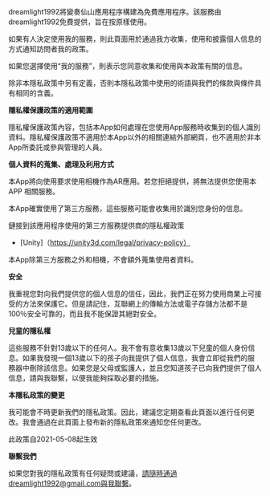 dreamlight1992將變奏仙山應用程序構建為免費應用程序。該服務由dreamlight1992免費提供，旨在按原樣使用。

如果有人決定使用我的服務，則此頁面用於通過我方收集，使用和披露個人信息的方式通知訪問者我的政策。

如果您選擇使用“我的服務”，則表示您同意收集和使用與本政策有關的信息。

除非本隱私政策中另有定義，否則本隱私政策中使用的術語與我們的條款與條件具有相同的含義。

**隱私權保護政策的適用範圍**

隱私權保護政策內容，包括本App如何處理在您使用App服務時收集到的個人識別資料。隱私權保護政策不適用於本App以外的相關連結外部網頁，也不適用於非本App所委託或參與管理的人員。

**個人資料的蒐集、處理及利用方式**

本App將向使用要求使用相機作為AR應用。若您拒絕提供，將無法提供您使用本 APP 相關服務。

本App確實使用了第三方服務，這些服務可能會收集用於識別您身份的信息。

鏈接到該應用程序使用的第三方服務提供商的隱私權政策
* [Unity]（https://unity3d.com/legal/privacy-policy）

本App除第三方服務之外和相機，不會額外蒐集使用者資料。

**安全**

我重視您對向我們提供您的個人信息的信任，因此，我們正在努力使用商業上可接受的方法來保護它。但是請記住，互聯網上的傳輸方法或電子存儲方法都不是100％安全可靠的，而且我不能保證其絕對安全。

**兒童的隱私權**

這些服務不針對13歲以下的任何人。我不會有意收集13歲以下兒童的個人身份信息。如果我發現一個13歲以下的孩子向我提供了個人信息，我會立即從我們的服務器中刪除該信息。如果您是父母或監護人，並且您知道孩子已向我們提供了個人信息，請與我聯繫，以便我能夠採取必要的措施。

**本隱私政策的變更**

我可能會不時更新我們的隱私政策。因此，建議您定期查看此頁面以進行任何更改。我會通過在此頁面上發布新的隱私政策來通知您任何更改。

此政策自2021-05-08起生效

**聯繫我們**

如果您對我的隱私政策有任何疑問或建議，請隨時通過dreamlight1992@gmail.com與我聯繫。

